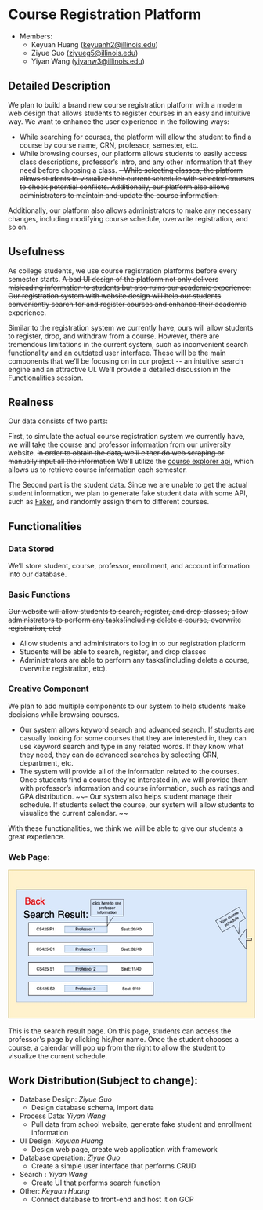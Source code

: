 # Course Registration Platform
- Members:
   - Keyuan Huang (keyuanh2@illinois.edu)
   - Ziyue Guo (ziyueg5@illinois.edu)
   - Yiyan Wang (yiyanw3@illinois.edu)  

## Detailed Description

We plan to build a brand new course registration platform with a modern web design that allows students to register courses in an easy and intuitive way. We want to enhance the user experience in the following ways:
-  While searching for courses, the platform will allow the student to find a course by course name, CRN, professor, semester, etc.
-  While browsing courses, our platform allows students to easily access class descriptions, professor’s intro, and any other information that they need before choosing a class.
~~-  While selecting classes, the platform allows students to visualize their current schedule with selected courses to check potential conflicts. Additionally, our platform also allows administrators to maintain and update the course information.~~

Additionally, our platform also allows administrators to make any necessary changes, including modifying course schedule, overwrite registration, and so on.




## Usefulness

As college students, we use course registration platforms before every semester starts. ~~A bad UI design of the platform not only delivers misleading information to students but also ruins our academic experience. Our registration system with website design will help our students conveniently search for and register courses and enhance their academic experience.~~ 

Similar to the registration system we currently have, ours will allow students to register, drop, and withdraw from a course. However, there are tremendous limitations in the current system, such as inconvenient search functionality and an outdated user interface. These will be the main components that we’ll be focusing on in our project -- an intuitive search engine and an attractive UI. We'll provide a detailed discussion in the Functionalities session.



## Realness

Our data consists of two parts:

First, to simulate the actual course registration system we currently have, we will take the course and professor information from our university website. ~~In order to obtain the data, we’ll either do web scraping or manually input all the information~~ We'll utilize the [course explorer api](https://courses.illinois.edu/cisdocs/explorer), which allows us to retrieve course information each semester.

The Second part is the student data. Since we are unable to get the actual student information, we plan to generate fake student data with some API, such as [Faker](https://faker.readthedocs.io/en/master/), and randomly assign them to different courses. 



## Functionalities

### Data Stored
We’ll store student, course, professor, enrollment, and account information into our database. 

### Basic Functions 
~~Our website will allow students to search, register, and drop classes; allow administrators to perform any tasks(including delete a course, overwrite registration, etc)~~
- Allow students and administrators to log in to our registration platform
- Students will be able to search, register, and drop classes
- Administrators are able to perform any tasks(including delete a course, overwrite registration, etc).
### Creative Component

We plan to add multiple components to our system to help students make decisions while browsing courses. 
- Our system allows keyword search and advanced search. If students are casually looking for some courses that they are interested in, they can use keyword search and type in any related words. If they know what they need, they can do advanced searches by selecting CRN, department, etc.
- The system will provide all of the information related to the courses. Once students find a course they're interested in, we will provide them with professor’s information and course information, such as ratings and GPA distribution. 
~~- Our system also helps student manage their schedule. If students select the course, our system will allow students to visualize the current calendar. ~~

With these functionalities, we think we will be able to give our students a great experience.


### Web Page:
![Web Page](images/lowfi.jpg)

This is the search result page. On this page, students can access the professor's page by clicking his/her name. Once the student chooses a course, a calendar will pop up from the right to allow the student to visualize the current schedule. 


## Work Distribution(Subject to change): 
- Database Design: *Ziyue Guo* 
   - Design database schema, import data 
- Process Data: *Yiyan Wang*
   - Pull data from school website, generate fake student and enrollment information
- UI Design: *Keyuan Huang*
   - Design web page, create web application with framework
- Database operation: *Ziyue Guo*
   - Create a simple user interface that performs CRUD
- Search : *Yiyan Wang*
   - Create UI that performs search function
- Other: *Keyuan Huang*
   - Connect database to front-end and host it on GCP
 
